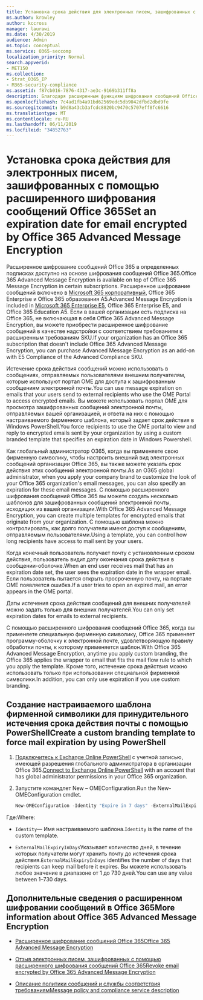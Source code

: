 ```yaml
---
title: Установка срока действия для электронных писем, зашифрованных с помощью расширенного шифрования сообщений Office 365
ms.author: krowley
author: kccross
manager: laurawi
ms.date: 4/30/2019
audience: Admin
ms.topic: conceptual
ms.service: O365-seccomp
localization_priority: Normal
search.appverid:
- MET150
ms.collection:
- Strat_O365_IP
- M365-security-compliance
ms.assetid: f87cb016-7876-4317-ae3c-9169b311ff8a
description: Благодаря расширенным функциям шифрования сообщений Office 365 в начале шифрования сообщений Office 365 (OME) вы можете расширить безопасность электронной почты, установив срок действия электронной почты через настраиваемый шаблон фирменного стиля.
ms.openlocfilehash: 7c4ad1fb4a91bd62569edc5db9042dfbd2dbd9fe
ms.sourcegitcommit: b9d8a43cb3afcdc8820bc9470c5707eff8fc6616
ms.translationtype: MT
ms.contentlocale: ru-RU
ms.lasthandoff: 06/11/2019
ms.locfileid: "34852763"
---
```

# <a name="set-an-expiration-date-for-email-encrypted-by-office-365-advanced-message-encryption"></a><span data-ttu-id="2ed24-103">Установка срока действия для электронных писем, зашифрованных с помощью расширенного шифрования сообщений Office 365</span><span class="sxs-lookup"><span data-stu-id="2ed24-103">Set an expiration date for email encrypted by Office 365 Advanced Message Encryption</span></span>

<span data-ttu-id="2ed24-104">Расширенное шифрование сообщений Office 365 в определенных подписках доступно на основе шифрования сообщений Office 365.</span><span class="sxs-lookup"><span data-stu-id="2ed24-104">Office 365 Advanced Message Encryption is available on top of Office 365 Message Encryption in certain subscriptions.</span></span> <span data-ttu-id="2ed24-105">Расширенное шифрование сообщений включено в [Microsoft 365 корпоративный](https://www.microsoft.com/microsoft-365/enterprise/home), Office 365 Enterprise и Office 365 образования A5.</span><span class="sxs-lookup"><span data-stu-id="2ed24-105">Advanced Message Encryption is included in [Microsoft 365 Enterprise E5](https://www.microsoft.com/microsoft-365/enterprise/home), Office 365 Enterprise E5, and Office 365 Education A5.</span></span> <span data-ttu-id="2ed24-106">Если в вашей организации есть подписка на Office 365, не включающая в себя Office 365 Advanced Message Encryption, вы можете приобрести расширенное шифрование сообщений в качестве надстройки с соответствием требованиям к расширенным требованиям SKU.</span><span class="sxs-lookup"><span data-stu-id="2ed24-106">If your organization has an Office 365 subscription that doesn't include Office 365 Advanced Message Encryption, you can purchase Advanced Message Encryption as an add-on with E5 Compliance of the Advanced Compliance SKU.</span></span>

<span data-ttu-id="2ed24-107">Истечение срока действия сообщений можно использовать в сообщениях, отправляемых пользователями внешним получателям, которые используют портал OME для доступа к зашифрованным сообщениям электронной почты.</span><span class="sxs-lookup"><span data-stu-id="2ed24-107">You can use message expiration on emails that your users send to external recipients who use the OME Portal to access encrypted emails.</span></span> <span data-ttu-id="2ed24-108">Вы можете использовать портал OME для просмотра зашифрованных сообщений электронной почты, отправляемых вашей организацией, и ответа на них с помощью настраиваемого фирменного шаблона, который задает срок действия в Windows PowerShell.</span><span class="sxs-lookup"><span data-stu-id="2ed24-108">You force recipients to use the OME portal to view and reply to encrypted emails sent by your organization by using a custom branded template that specifies an expiration date in Windows Powershell.</span></span>

<span data-ttu-id="2ed24-109">Как глобальный администратор O365, когда вы применяете свою фирменную символику, чтобы настроить внешний вид электронных сообщений организации Office 365, вы также можете указать срок действия этих сообщений электронной почты.</span><span class="sxs-lookup"><span data-stu-id="2ed24-109">As an O365 global administrator, when you apply your company brand to customize the look of your Office 365 organization's email messages, you can also specify an expiration for these email messages.</span></span> <span data-ttu-id="2ed24-110">С помощью расширенного шифрования сообщений Office 365 вы можете создать несколько шаблонов для зашифрованных сообщений электронной почты, исходящих из вашей организации.</span><span class="sxs-lookup"><span data-stu-id="2ed24-110">With Office 365 Advanced Message Encryption, you can create multiple templates for encrypted emails that originate from your organization.</span></span> <span data-ttu-id="2ed24-111">С помощью шаблона можно контролировать, как долго получатели имеют доступ к сообщениям, отправляемым пользователями.</span><span class="sxs-lookup"><span data-stu-id="2ed24-111">Using a template, you can control how long recipients have access to mail sent by your users.</span></span>

<span data-ttu-id="2ed24-112">Когда конечный пользователь получает почту с установленным сроком действия, пользователь видит дату окончания срока действия в сообщении-оболочке.</span><span class="sxs-lookup"><span data-stu-id="2ed24-112">When an end user receives mail that has an expiration date set, the user sees the expiration date in the wrapper email.</span></span> <span data-ttu-id="2ed24-113">Если пользователь пытается открыть просроченную почту, на портале OME появляется ошибка.</span><span class="sxs-lookup"><span data-stu-id="2ed24-113">If a user tries to open an expired mail, an error appears in the OME portal.</span></span>

<span data-ttu-id="2ed24-114">Даты истечения срока действия сообщений для внешних получателей можно задать только для внешних получателей.</span><span class="sxs-lookup"><span data-stu-id="2ed24-114">You can only set expiration dates for emails to external recipients.</span></span>

<span data-ttu-id="2ed24-115">С помощью расширенного шифрования сообщений Office 365, когда вы применяете специальную фирменную символику, Office 365 применяет программу-оболочку к электронной почте, удовлетворяющую правилу обработки почты, к которому применяется шаблон.</span><span class="sxs-lookup"><span data-stu-id="2ed24-115">With Office 365 Advanced Message Encryption, anytime you apply custom branding, the Office 365 applies the wrapper to email that fits the mail flow rule to which you apply the template.</span></span> <span data-ttu-id="2ed24-116">Кроме того, истечение срока действия можно использовать только при использовании специальной фирменной символики.</span><span class="sxs-lookup"><span data-stu-id="2ed24-116">In addition, you can only use expiration if you use custom branding.</span></span>

## <a name="create-a-custom-branding-template-to-force-mail-expiration-by-using-powershell"></a><span data-ttu-id="2ed24-117">Создание настраиваемого шаблона фирменной символики для принудительного истечения срока действия почты с помощью PowerShell</span><span class="sxs-lookup"><span data-stu-id="2ed24-117">Create a custom branding template to force mail expiration by using PowerShell</span></span>

1. <span data-ttu-id="2ed24-118">[Подключитесь к Exchange Online PowerShell](https://docs.microsoft.com/en-us/powershell/exchange/exchange-online/connect-to-exchange-online-powershell/connect-to-exchange-online-powershell) с учетной записью, имеющей разрешения глобального администратора в организации Office 365.</span><span class="sxs-lookup"><span data-stu-id="2ed24-118">[Connect to Exchange Online PowerShell](https://docs.microsoft.com/en-us/powershell/exchange/exchange-online/connect-to-exchange-online-powershell/connect-to-exchange-online-powershell) with an account that has global administrator permissions in your Office 365 organization.</span></span>

2. <span data-ttu-id="2ed24-119">Запустите командлет New – OMEConfiguration.</span><span class="sxs-lookup"><span data-stu-id="2ed24-119">Run the New-OMEConfiguration cmdlet.</span></span>

     ```powershell
     New-OMEConfiguration -Identity "Expire in 7 days" -ExternalMailExpiryInDays 7
     ```

<span data-ttu-id="2ed24-120">Где:</span><span class="sxs-lookup"><span data-stu-id="2ed24-120">Where:</span></span>

- <span data-ttu-id="2ed24-121">`Identity`— Имя настраиваемого шаблона.</span><span class="sxs-lookup"><span data-stu-id="2ed24-121">`Identity` is the name of the custom template.</span></span>

- <span data-ttu-id="2ed24-122">`ExternalMailExpiryInDays`Указывает количество дней, в течение которых получатели могут хранить почту до истечения срока действия.</span><span class="sxs-lookup"><span data-stu-id="2ed24-122">`ExternalMailExpiryInDays` identifies the number of days that recipients can keep mail before it expires.</span></span> <span data-ttu-id="2ed24-123">Вы можете использовать любое значение в диапазоне от 1 до 730 дней.</span><span class="sxs-lookup"><span data-stu-id="2ed24-123">You can use any value between 1–730 days.</span></span>

## <a name="more-information-about-office-365-advanced-message-encryption"></a><span data-ttu-id="2ed24-124">Дополнительные сведения о расширенном шифровании сообщений в Office 365</span><span class="sxs-lookup"><span data-stu-id="2ed24-124">More information about Office 365 Advanced Message Encryption</span></span>

- [<span data-ttu-id="2ed24-125">Расширенное шифрование сообщений Office 365</span><span class="sxs-lookup"><span data-stu-id="2ed24-125">Office 365 Advanced Message Encryption</span></span>](ome-advanced-message-encryption.md)

- [<span data-ttu-id="2ed24-126">Отзыв электронных писем, зашифрованных с помощью расширенного шифрования сообщений Office 365</span><span class="sxs-lookup"><span data-stu-id="2ed24-126">Revoke email encrypted by Office 365 Advanced Message Encryption</span></span>](revoke-ome-encrypted-mail.md)

- [<span data-ttu-id="2ed24-127">Описание политики сообщений и службы соответствия требованиям</span><span class="sxs-lookup"><span data-stu-id="2ed24-127">Message policy and compliance service description</span></span>](https://docs.microsoft.com/en-us/office365/servicedescriptions/exchange-online-service-description/message-policy-and-compliance)
